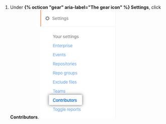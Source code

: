 1. Under **{% octicon "gear" aria-label="The gear icon" %} Settings**, click **Contributors**. ![贡献者选项卡](/assets/images/help/insights/contributors-tab.png)
